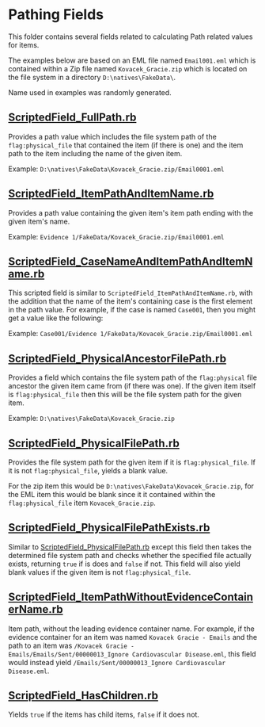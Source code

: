 Pathing Fields
==================

This folder contains several fields related to calculating Path related values for items.  

The examples below are based on an EML file named `Email001.eml` which is contained within a Zip file named `Kovacek_Gracie.zip` which is located on the file system in a directory `D:\natives\FakeData\`.

Name used in examples was randomly generated.

## [ScriptedField_FullPath.rb](https://github.com/Nuix/Scripted-Metadata-Profile-Fields/blob/master/Ruby/Pathing/ScriptedField_FullPath.rb)
Provides a path value which includes the file system path of the `flag:physical_file` that contained the item (if there is one) and the item path to the item including the name of the given item.

Example: `D:\natives\FakeData\Kovacek_Gracie.zip/Email0001.eml`

## [ScriptedField_ItemPathAndItemName.rb](https://github.com/Nuix/Scripted-Metadata-Profile-Fields/blob/master/Ruby/Pathing/ScriptedField_ItemPathAndItemName.rb)

Provides a path value containing the given item's item path ending with the given item's name.

Example: `Evidence 1/FakeData/Kovacek_Gracie.zip/Email0001.eml`

## [ScriptedField_CaseNameAndItemPathAndItemName.rb](https://github.com/Nuix/Scripted-Metadata-Profile-Fields/blob/master/Ruby/Pathing/ScriptedField_CaseNameAndItemPathAndItemName.rb)

This scripted field is similar to `ScriptedField_ItemPathAndItemName.rb`, with the addition that the name of the item's containing case is the first element in the path value.  For example, if the case is named `Case001`, then you might get a value like the following:

Example: `Case001/Evidence 1/FakeData/Kovacek_Gracie.zip/Email0001.eml`

## [ScriptedField_PhysicalAncestorFilePath.rb](https://github.com/Nuix/Scripted-Metadata-Profile-Fields/blob/master/Ruby/Pathing/ScriptedField_PhysicalAncestorFilePath.rb)
Provides a field which contains the file system path of the `flag:physical` file ancestor the given item came from (if there was one).  If the given item itself is `flag:physical_file` then this will be the file system path for the given item.

Example: `D:\natives\FakeData\Kovacek_Gracie.zip`

## [ScriptedField_PhysicalFilePath.rb](https://github.com/Nuix/Scripted-Metadata-Profile-Fields/blob/master/Ruby/Pathing/ScriptedField_PhysicalFilePath.rb)

Provides the file system path for the given item if it is `flag:physical_file`.  If it is not `flag:physical_file`, yields a blank value.

For the zip item this would be `D:\natives\FakeData\Kovacek_Gracie.zip`, for the EML item this would be blank since it it contained within the `flag:physical_file` item `Kovacek_Gracie.zip`.

## [ScriptedField_PhysicalFilePathExists.rb](https://github.com/Nuix/Scripted-Metadata-Profile-Fields/blob/master/Ruby/Pathing/ScriptedField_PhysicalFilePathExists.rb)

Similar to [ScriptedField_PhysicalFilePath.rb](https://github.com/Nuix/Scripted-Metadata-Profile-Fields/blob/master/Ruby/Pathing/ScriptedField_PhysicalFilePath.rb) except this field then takes the determined file system path and checks whether the specified file actually exists, returning `true` if is does and `false` if not.  This field will also yield blank values if the given item is not `flag:physical_file`.

## [ScriptedField_ItemPathWithoutEvidenceContainerName.rb](https://github.com/Nuix/Scripted-Metadata-Profile-Fields/blob/master/Ruby/Pathing/ScriptedField_ItemPathWithoutEvidenceContainerName.rb)

Item path, without the leading evidence container name.  For example, if the evidence container for an item was named `Kovacek Gracie - Emails` and the path to an item was `/Kovacek Gracie - Emails/Emails/Sent/00000013_Ignore Cardiovascular Disease.eml`, this field would instead yield `/Emails/Sent/00000013_Ignore Cardiovascular Disease.eml`.

## [ScriptedField_HasChildren.rb](https://github.com/Nuix/Scripted-Metadata-Profile-Fields/blob/master/Ruby/Pathing/ScriptedField_HasChildren.rb)

Yields `true` if the items has child items, `false` if it does not.